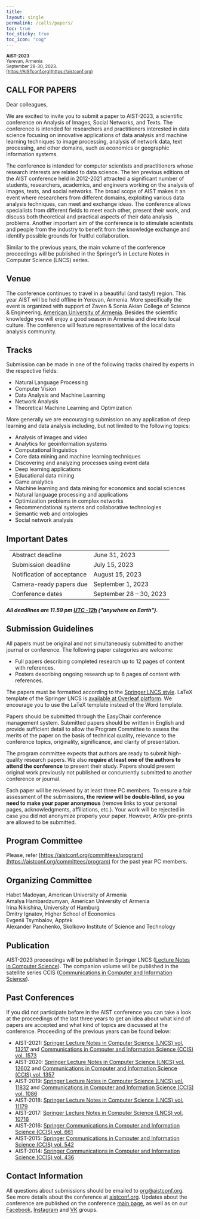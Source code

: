 ```yaml
---
title: 
layout: single
permalink: /calls/papers/
toc: true
toc_sticky: true
toc_icon: "cog"
---
```


<sub>**AIST-2023**  
Yerevan, Armenia<br>
September 28-30, 2023.<br>
[https://AISTconf.org](https://aistconf.org)


## CALL FOR PAPERS

Dear colleagues,
    
We are excited to invite you to submit a paper to AIST-2023, a scientific conference on Analysis of Images, Social Networks, and Texts. The conference is intended for researchers and practitioners interested in data science focusing on innovative applications of data analysis and machine learning techniques to image processing, analysis of network data, text processing, and other domains, such as economics or geographic information systems. 
    
The conference is intended for computer scientists and practitioners whose research interests are related to data science. The ten previous editions of the AIST conference held in 2012-2021 attracted a significant number of students, researchers, academics, and engineers working on the analysis of images, texts, and social networks. The broad scope of AIST makes it an event where researchers from different domains, exploiting various data analysis techniques, can meet and exchange ideas. The conference allows specialists from different fields to meet each other, present their work, and discuss both theoretical and practical aspects of their data analysis problems. Another important aim of the conference is to stimulate scientists and people from the industry to benefit from the knowledge exchange and identify possible grounds for fruitful collaboration.
    
Similar to the previous years, the main volume of the conference proceedings will be published in the Springer’s in Lecture Notes in Computer Science (LNCS) series. 
    
## Venue

The conference continues to travel in a beautiful (and tasty!) region. This year AIST will be held offline in Yerevan, Armenia. More specifically the event is organized with support of Zaven & Sonia Akian College of Science & Engineering, [American University of Armenia](https://cse.aua.am/). Besides the scientific knowledge you will enjoy a good season in Armenia and dive into local culture. The conference will feature representatives of the local data analysis community.
    
## Tracks

Submission can be made in one of the following tracks chaired by experts in the respective fields:

- Natural Language Processing
- Computer Vision 
- Data Analysis and Machine Learning
- Network Analysis
- Theoretical Machine Learning and Optimization

More generally we are encouraging submission on any application of deep learning and data analysis including, but not limited to the following topics:
    
- Analysis of images and video
- Analytics for geoinformation systems
- Computational linguistics
- Core data mining and machine learning techniques
- Discovering and analyzing processes using event data
- Deep learning applications
- Educational data mining
- Game analytics
- Machine learning and data mining for economics and social sciences
- Natural language processing and applications
- Optimization problems in complex networks
- Recommendational systems and collaborative technologies
- Semantic web and ontologies
- Social network analysis

<h2 id="dates">Important Dates</h2>

<center>
<table style="width: 97%">
    <tbody>
        <tr>
            <td>Abstract deadline</td>
            <td>June 31, 2023</td>
        </tr>
        <tr>
            <td>Submission deadline</td>
            <td>July 15, 2023</td>
        </tr>
        <tr>
            <td>Notification of acceptance</td>
            <td>August 15, 2023</td>
        </tr>
        <tr>
          <td>Camera-ready papers due</td>
          <td>September 1, 2023</td>
        </tr>       
        <tr>
            <td>Conference dates</td>
            <td>September 28 &ndash; 30, 2023</td>
        </tr>     
</tbody>
</table>
</center>

<h5>All deadlines are 11.59 pm <a target="_blank" href="https://www.timeanddate.com/time/zone/timezone/utc-12">UTC -12h</a> ("anywhere on Earth").</h5>


## Submission Guidelines

All papers must be original and not simultaneously submitted to another journal or conference. The following paper categories are welcome:

- Full papers describing completed research up to 12 pages of content with references.
- Posters describing ongoing research up to 6 pages of content with references.

The papers must be formatted according to the [Springer LNCS style](http://www.springer.com/computer/lncs?SGWID=0-164-6-793341-0). LaTeX template of the Springer LNCS is [available at Overleaf platform](https://www.overleaf.com/latex/templates/springer-lecture-notes-in-computer-science/kzwwpvhwnvfj). We encourage you to use the LaTeX template instead of the Word template.

Papers should be submitted through the EasyChair conference management system. Submitted papers should be written in English and provide sufficient detail to allow the Program Committee to assess the merits of the paper on the basis of technical quality, relevance to the conference topics, originality, significance, and clarity of presentation.

The program committee expects that authors are ready to submit high-quality research papers. We also **require at least one of the authors to attend the conference** to present their study. Papers should present original work previously not published or concurrently submitted to another conference or journal.

Each paper will be reviewed by at least three PC members. To ensure a fair assessment of the submissions, **the review will be double-blind, so you need to make your paper anonymous** (remove links to your personal pages, acknowledgments, affiliations, etc.). Your work will be rejected in case you did not anonymize properly your paper. However, ArXiv pre-prints are allowed to be submitted. 
    
    
## Program Committee

Please, refer [https://aistconf.org/committees/program](https://aistconf.org/committees/program) for the past year PC members.
   
    
## Organizing Committee

Habet Madoyan, American University of Armenia<br>
Amalya Hambardzumyan, American University of Armenia<br>
Irina Nikishina, University of Hamburg<br>
Dmitry Ignatov, Higher School of Economics<br>
Evgenii Tsymbalov, Apptek<br>
Alexander Panchenko, Skolkovo Institute of Science and Technology


## Publication

AIST-2023 proceedings will be published in Springer LNCS ([Lecture Notes in Computer Science](https://www.springer.com/series/558)). The companion volume will be published in the satellite series CCIS ([Communications in Computer and Information Science](https://www.springer.com/series/7899)).

    
## Past Conferences

If you did not participate before in the AIST conference you can take a look at the proceedings of the last three years to get an idea about what kind of papers are accepted and what kind of topics are discussed at the conference. Proceeding of the previous years can be found below:

- AIST-2021: [Springer Lecture Notes in Computer Science (LNCS) vol. 13217](https://link.springer.com/book/10.1007/978-3-031-16500-9) and [Communications in Computer and Information Science (CCIS) vol. 1573](https://link.springer.com/book/10.1007/978-3-031-15168-2)
- AIST-2020: [Springer Lecture Notes in Computer Science (LNCS) vol. 12602](https://link.springer.com/book/10.1007/978-3-030-72610-2) and [Communications in Computer and Information Science (CCIS) vol. 1357](https://link.springer.com/book/10.1007/978-3-030-71214-3)
- AIST-2019: [Springer Lecture Notes in Computer Science (LNCS) vol. 11832](https://link.springer.com/book/10.1007/978-3-030-37334-4) and [Communications in Computer and Information Science (CCIS) vol. 1086](https://link.springer.com/book/10.1007/978-3-030-39575-9)
- AIST-2018: [Springer Lecture Notes in Computer Science (LNCS) vol. 11179](https://link.springer.com/book/10.1007/978-3-030-11027-7)
- AIST-2017: [Springer Lecture Notes in Computer Science (LNCS) vol. 10716](http://www.springer.com/us/book/9783319730127)
- AIST-2016: [Springer Communications in Computer and Information Science (CCIS) vol. 661](http://www.springer.com/en/book/9783319529196)
- AIST-2015: [Springer Communications in Computer and Information Science (CCIS) vol. 542](http://www.springer.com/en/book/9783319261225)
- AIST-2014: [Springer Communications in Computer and Information Science (CCIS) vol. 436](http://www.springer.com/en/book/9783319125794)
    
 
## Contact Information

All questions about submissions should be emailed to [org@aistconf.org](http://mailto:org@aistconf.org/). See more details about the conference at [aistconf.org](http://aistconf.org/). Updates about the conference are published on the conference [main page](http://aistconf.ru/), as well as on our [Facebook](https://www.facebook.com/groups/aistconf/), [Instagram](https://www.instagram.com/aistconference/?hl=en) and [VK](https://vk.com/aistconf) groups.
